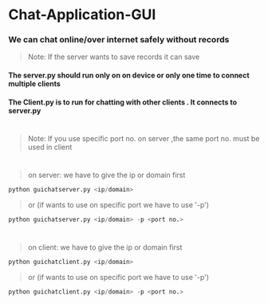 # Chat-Application-GUI

### We can chat online/over internet safely without records
>Note: If the server wants to save records it can save

#### The server.py should run only on on device or only one time to connect multiple clients
#### The Client.py is to run for chatting with other clients . It connects to server.py
#

>Note: If you use specific port no. on server ,the same port no. must be used in client

#

>on server: we have to give the ip or domain first
```python
python guichatserver.py <ip/domain>
```
>or (if wants to use on specific port we have to use '-p')
```python
python guichatserver.py <ip/domain> -p <port no.>
```

#

>on client: we have to give the ip or domain first
```python
python guichatclient.py <ip/domain>
```
>or (if wants to use on specific port we have to use '-p')
```python
python guichatclient.py <ip/domain> -p <port no.>
```
